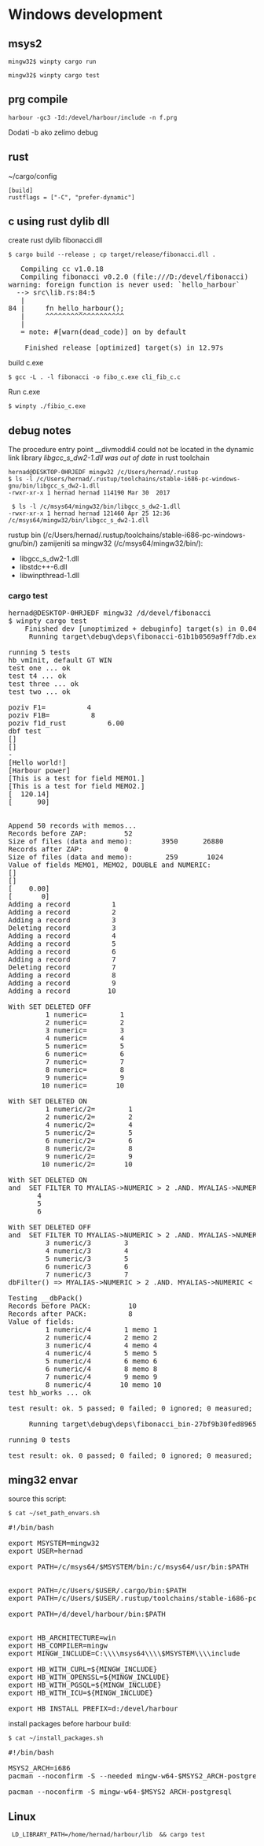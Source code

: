 
# Windows development

## msys2

    mingw32$ winpty cargo run

    mingw32$ winpty cargo test


## prg compile


    harbour -gc3 -Id:/devel/harbour/include -n f.prg

Dodati -b ako zelimo debug


## rust

~/cargo/config

    [build]
    rustflags = ["-C", "prefer-dynamic"]


## c using rust dylib dll

create rust dylib fibonacci.dll

    $ cargo build --release ; cp target/release/fibonacci.dll .

<pre>
   Compiling cc v1.0.18
   Compiling fibonacci v0.2.0 (file:///D:/devel/fibonacci)
warning: foreign function is never used: `hello_harbour`
  --> src\lib.rs:84:5
   |
84 |     fn hello_harbour();
   |     ^^^^^^^^^^^^^^^^^^^
   |
   = note: #[warn(dead_code)] on by default

    Finished release [optimized] target(s) in 12.97s
</pre>

build c.exe

    $ gcc -L . -l fibonacci -o fibo_c.exe cli_fib_c.c

Run c.exe

    $ winpty ./fibio_c.exe



## debug notes

The procedure entry point __divmoddi4 could not be located in the dynamic link library
*libgcc_s_dw2-1.dll was out of date* in rust toolchain


    hernad@DESKTOP-0HRJEDF mingw32 /c/Users/hernad/.rustup
    $ ls -l /c/Users/hernad/.rustup/toolchains/stable-i686-pc-windows-gnu/bin/libgcc_s_dw2-1.dll
    -rwxr-xr-x 1 hernad hernad 114190 Mar 30  2017
    
     $ ls -l /c/msys64/mingw32/bin/libgcc_s_dw2-1.dll                       
    -rwxr-xr-x 1 hernad hernad 121460 Apr 25 12:36 /c/msys64/mingw32/bin/libgcc_s_dw2-1.dll
    

rustup bin (/c/Users/hernad/.rustup/toolchains/stable-i686-pc-windows-gnu/bin/) zamijeniti sa mingw32 (/c/msys64/mingw32/bin/):

* libgcc_s_dw2-1.dll
* libstdc++-6.dll
* libwinpthread-1.dll


### cargo test

<pre>
hernad@DESKTOP-0HRJEDF mingw32 /d/devel/fibonacci
$ winpty cargo test
    Finished dev [unoptimized + debuginfo] target(s) in 0.04s
     Running target\debug\deps\fibonacci-61b1b0569a9ff7db.exe

running 5 tests
hb_vmInit, default GT WIN
test one ... ok
test t4 ... ok
test three ... ok
test two ... ok

poziv F1=          4
poziv F1B=          8
poziv f1d_rust          6.00
dbf test
[]
[]
-
[Hello world!]
[Harbour power]
[This is a test for field MEMO1.]
[This is a test for field MEMO2.]
[  120.14]
[      90]


Append 50 records with memos...
Records before ZAP:         52
Size of files (data and memo):       3950      26880
Records after ZAP:          0
Size of files (data and memo):        259       1024
Value of fields MEMO1, MEMO2, DOUBLE and NUMERIC:
[]
[]
[    0.00]
[       0]
Adding a record          1
Adding a record          2
Adding a record          3
Deleting record          3
Adding a record          4
Adding a record          5
Adding a record          6
Adding a record          7
Deleting record          7
Adding a record          8
Adding a record          9
Adding a record         10

With SET DELETED OFF
         1 numeric=        1
         2 numeric=        2
         3 numeric=        3
         4 numeric=        4
         5 numeric=        5
         6 numeric=        6
         7 numeric=        7
         8 numeric=        8
         9 numeric=        9
        10 numeric=       10

With SET DELETED ON
         1 numeric/2=        1
         2 numeric/2=        2
         4 numeric/2=        4
         5 numeric/2=        5
         6 numeric/2=        6
         8 numeric/2=        8
         9 numeric/2=        9
        10 numeric/2=       10

With SET DELETED ON
and  SET FILTER TO MYALIAS->NUMERIC > 2 .AND. MYALIAS->NUMERIC < 8
       4
       5
       6

With SET DELETED OFF
and  SET FILTER TO MYALIAS->NUMERIC > 2 .AND. MYALIAS->NUMERIC < 8
         3 numeric/3        3
         4 numeric/3        4
         5 numeric/3        5
         6 numeric/3        6
         7 numeric/3        7
dbFilter() => MYALIAS->NUMERIC > 2 .AND. MYALIAS->NUMERIC < 8

Testing __dbPack()
Records before PACK:         10
Records after PACK:          8
Value of fields:
         1 numeric/4        1 memo 1
         2 numeric/4        2 memo 2
         3 numeric/4        4 memo 4
         4 numeric/4        5 memo 5
         5 numeric/4        6 memo 6
         6 numeric/4        8 memo 8
         7 numeric/4        9 memo 9
         8 numeric/4       10 memo 10
test hb_works ... ok

test result: ok. 5 passed; 0 failed; 0 ignored; 0 measured; 0 filtered out

     Running target\debug\deps\fibonacci_bin-27bf9b30fed8965b.exe

running 0 tests

test result: ok. 0 passed; 0 failed; 0 ignored; 0 measured; 0 filtered out
</pre>


## ming32 envar

source this script:

    $ cat ~/set_path_envars.sh

<pre>
#!/bin/bash

export MSYSTEM=mingw32
export USER=hernad

export PATH=/c/msys64/$MSYSTEM/bin:/c/msys64/usr/bin:$PATH


export PATH=/c/Users/$USER/.cargo/bin:$PATH
export PATH=/c/Users/$USER/.rustup/toolchains/stable-i686-pc-windows-gnu/bin:$PATH

export PATH=/d/devel/harbour/bin:$PATH


export HB_ARCHITECTURE=win
export HB_COMPILER=mingw
export MINGW_INCLUDE=C:\\\\msys64\\\\$MSYSTEM\\\\include

export HB_WITH_CURL=${MINGW_INCLUDE}
export HB_WITH_OPENSSL=${MINGW_INCLUDE}
export HB_WITH_PGSQL=${MINGW_INCLUDE}
export HB_WITH_ICU=${MINGW_INCLUDE}

export HB_INSTALL_PREFIX=d:/devel/harbour
</pre>


install packages before harbour build:

    $ cat ~/install_packages.sh

<pre>
#!/bin/bash

MSYS2_ARCH=i686
pacman --noconfirm -S --needed mingw-w64-$MSYS2_ARCH-postgresql mingw-w64-$MSYS2_ARCH-icu mingw-w64-$MSYS2_ARCH-curl mingw-w64-$MSYS2_ARCH-openssl

pacman --noconfirm -S mingw-w64-$MSYS2_ARCH-postgresql
</pre>


## Linux


     LD_LIBRARY_PATH=/home/hernad/harbour/lib  && cargo test

